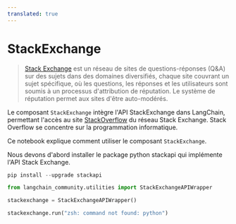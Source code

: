 ```yaml
---
translated: true
---
```


# StackExchange

>[Stack Exchange](https://stackexchange.com/) est un réseau de sites de questions-réponses (Q&A) sur des sujets dans des domaines diversifiés, chaque site couvrant un sujet spécifique, où les questions, les réponses et les utilisateurs sont soumis à un processus d'attribution de réputation. Le système de réputation permet aux sites d'être auto-modérés.

Le composant ``StackExchange`` intègre l'API StackExchange dans LangChain, permettant l'accès au site [StackOverflow](https://stackoverflow.com/) du réseau Stack Exchange. Stack Overflow se concentre sur la programmation informatique.

Ce notebook explique comment utiliser le composant ``StackExchange``.

Nous devons d'abord installer le package python stackapi qui implémente l'API Stack Exchange.

```python
pip install --upgrade stackapi
```

```python
from langchain_community.utilities import StackExchangeAPIWrapper

stackexchange = StackExchangeAPIWrapper()

stackexchange.run("zsh: command not found: python")
```
